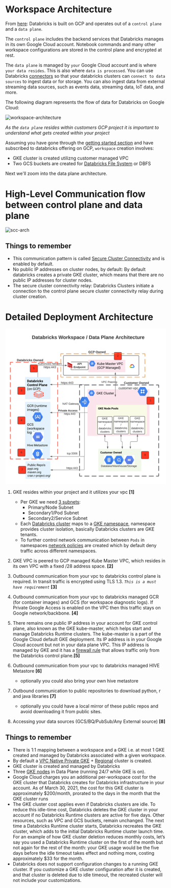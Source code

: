
# Workspace Architecture

From [here](https://docs.gcp.databricks.com/getting-started/overview.html#high-level-architecture): Databricks is built on GCP and operates out of a `control plane` and a `data plane`.

The `control plane` includes the backend services that Databricks manages in its own Google Cloud account. Notebook commands and many other workspace configurations are stored in the control plane and encrypted at rest.

The `data plane` is managed by `your` Google Cloud account and is where `your data resides`. This is also where `data is processed`. You can use Databricks [connectors](https://docs.gcp.databricks.com/data/data-sources/index.html) so that your databricks clusters can `connect to data sources` to ingest data or for storage. You can also ingest data from external streaming data sources, such as events data, streaming data, IoT data, and more.

The following diagram represents the flow of data for Databricks on Google Cloud:

![workspace-architecture](https://docs.gcp.databricks.com/_images/databricks-architecture-gcp.png)

*As the `data plane` resides within customers GCP project it is important to understand what gets created within your project*

Assuming you have gone through the [getting started section](Getting-Started.md) and have subscribed to databricks offering on GCP, `workspace` creation involves:

* GKE cluster is created utilizng customer managed VPC
* Two GCS buckets are created for [Databricks File System](https://docs.gcp.databricks.com/data/databricks-file-system.html) or DBFS

Next we'll zoom into the data plane architecture.

# High-Level Communication flow between control plane and data plane
![scc-arch](https://docs.gcp.databricks.com/_images/secure-cluster-connectivity-gcp.png)

## Things to remember

* This communication pattern is called [Secure Cluster Connectivity](https://docs.gcp.databricks.com/security/secure-cluster-connectivity.html) and is enabled by default.
* No public IP addresses on cluster nodes, by default: By default databricks creates a private GKE cluster, which means that there are no public IP addresses for cluster nodes.
* The secure cluster connectivity relay: Databricks Clusters initiate a connection to the control plane secure cluster connectivity relay during cluster creation.

# Detailed Deployment Architecture
![gke-cluster-detailed-deployment](images/GCP-BYO-VPC-NPIP-Architecture.png)

1. GKE resides within your project and it utilizes your vpc **[1]**
   * Per GKE we need [3 subnets](https://docs.gcp.databricks.com/administration-guide/cloud-configurations/gcp/network-sizing.html):
     * Primary/Node Subnet
     * Secondary1/Pod Subnet
     * Secondary2/Service Subnet
   * Each [Databricks cluster](https://docs.gcp.databricks.com/clusters/index.html) maps to a [GKE namespace](https://cloud.google.com/blog/products/containers-kubernetes/kubernetes-best-practices-organizing-with-namespaces), namespace provides cluster isolation, basically Databricks clusters are GKE tenants.
   * To further control network communication between `Pods` in namespaces [network policies](https://cloud.google.com/kubernetes-engine/docs/best-practices/enterprise-multitenancy#network-policies) are created which by default deny traffic across different namespaces.
 
2. GKE VPC is peered to GCP managed Kube Master VPC, which resides in its own VPC with a fixed /28 address space. **[2]**
3. Outbound communication from your vpc to databricks control plane is required. In transit traffic is encrypted using TLS 1.3. *`This is a must have requirement`* **[3]**
4. Outbound communication from your vpc to databricks managed GCR (for container images) and GCS (for workspace diagnostic logs). If Private Google Access is enabled on the VPC then this traffic stays on Google network/backbone. **[4]**
5. There remains one public IP address in your account for GKE control plane, also known as the GKE kube-master, which helps start and manage Databricks Runtime clusters. The kube-master is a part of the Google Cloud default GKE deployment. Its IP address is in your Google Cloud account but not in your data plane VPC. This IP address is managed by GKE and it has a [firewall rule](https://cloud.google.com/kubernetes-engine/docs/how-to/authorized-networks) that allows traffic only from the Databricks control plane.**[5]**
6. Outbound communication from your vpc to databricks managed HIVE Metastore **[6]**
   * optionally you could also bring your own hive metastore
7. Outbound communication to public repositories to download python, r and java libraries **[7]**
   * optionally you could have a local mirror of these public repos and avoid downloading it from public sites.
8. Accessing your data sources (GCS/BQ/PubSub/Any External source) **[8]** 


## Things to remember
- There is 1:1 mapping between a workspace and a GKE i.e. at most 1 GKE created and managed by Databricks associated with a given workspace.
- By default a [VPC Native Private GKE](https://cloud.google.com/kubernetes-engine/docs/how-to/private-clusters) + [Regional](https://cloud.google.com/kubernetes-engine/docs/how-to/creating-a-regional-cluster) cluster is created.
- GKE cluster is created and managed by Databricks
- Three [GKE nodes](https://docs.gcp.databricks.com/administration-guide/account-settings-gcp/workspaces.html) in Data Plane (running 24/7 while GKE is on).
- Google Cloud charges you an additional per-workspace cost for the GKE cluster that Databricks creates for Databricks infrastructure in your account. As of March 30, 2021, the cost for this GKE cluster is approximately $200/month, prorated to the days in the month that the GKE cluster runs
- The GKE cluster cost applies even if Databricks clusters are idle. To reduce this idle-time cost, Databricks deletes the GKE cluster in your account if no Databricks Runtime clusters are active for five days. Other resources, such as VPC and GCS buckets, remain unchanged. The next time a Databricks Runtime cluster starts, Databricks recreates the GKE cluster, which adds to the initial Databricks Runtime cluster launch time. For an example of how GKE cluster deletion reduces monthly costs, let’s say you used a Databricks Runtime cluster on the first of the month but not again for the rest of the month: your GKE usage would be the five days before the idle timeout takes effect and nothing more, costing approximately $33 for the month.
- Databricks does not support configuration changes to a running GKE cluster. If you customize a GKE cluster configuration after it is created, and that cluster is deleted due to idle timeout, the recreated cluster will not include your customizations.
